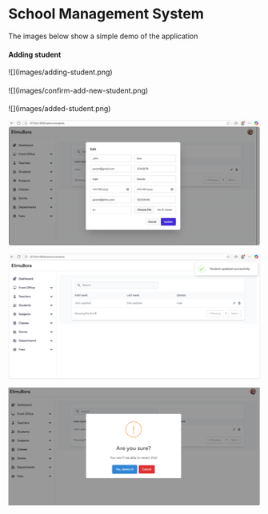 <h1>School Management System</h1>

<p>The images below show a simple demo of the application</p>


<h4>Adding student</h4>
![](images/adding-student.png)

<h4></h4>
![](images/confirm-add-new-student.png)

<h4></h4>
![](images/added-student.png)

![](images/updating-student.png)

![](images/updated-student.png)

![](images/delete-confirmation.png)


